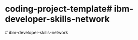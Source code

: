 # coding-project-template#   i b m - d e v e l o p e r - s k i l l s - n e t w o r k  
 #   i b m - d e v e l o p e r - s k i l l s - n e t w o r k  
 
